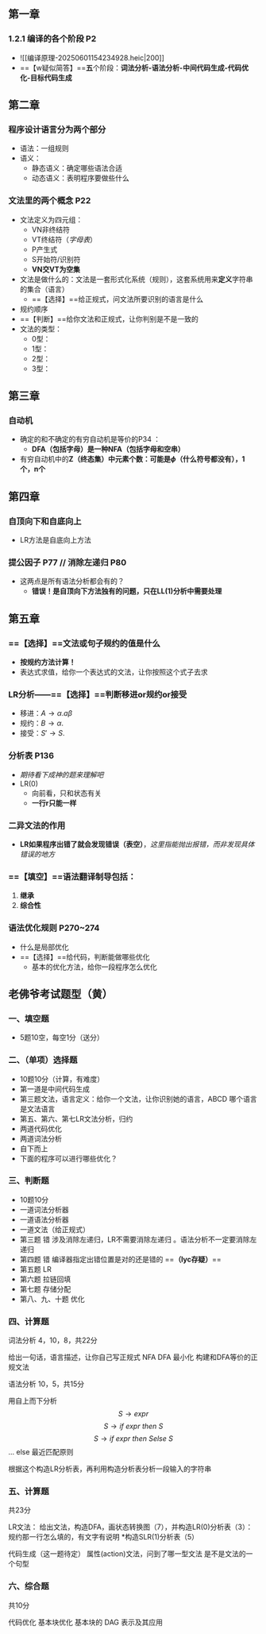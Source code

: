 ## 第一章
### 1.2.1 编译的各个阶段 P2
- ![[编译原理-20250601154234928.heic|200]]
- ==【w疑似简答】==**五**个阶段：**词法分析-语法分析-中间代码生成-代码优化-目标代码生成**


## 第二章
### 程序设计语言分为两个部分
- 语法：一组规则
- 语义：
	- 静态语义：确定哪些语法合适
	- 动态语义：表明程序要做些什么
### 文法里的两个概念 P22
- 文法定义为四元组：
	- VN非终结符
	- VT终结符（*字母表*）
	- P产生式
	- S开始符/识别符
	- **VN交VT为空集**
- 文法是做什么的：文法是一套形式化系统（规则），这套系统用来**定义**字符串的集合（语言）
	- ==【选择】==给正规式，问文法所要识别的语言是什么
- 规约顺序
- ==【判断】==给你文法和正规式，让你判别是不是一致的
- 文法的类型：
	- 0型：
	- 1型：
	- 2型：
	- 3型：

## 第三章
### 自动机
- 确定的和不确定的有穷自动机是等价的P34 ：
	- **DFA（包括字母）是一种NFA（包括字母和空串）**
- 有穷自动机中的**Z（终态集）中元素个数：可能是$\phi$（什么符号都没有），1个，n个**

## 第四章
### 自顶向下和自底向上
- LR方法是自底向上方法
### 提公因子 P77 // 消除左递归 P80
- 这两点是所有语法分析都会有的？
	- **错误！是自顶向下方法独有的问题，只在LL(1)分析中需要处理**

## 第五章
### ==【选择】==文法或句子规约的值是什么
- **按规约方法计算！**
- 表达式求值，给你一个表达式的文法，让你按照这个式子去求
### LR分析——==【选择】==判断移进or规约or接受
- 移进：$A\to \alpha . a\beta$
- 规约：$B\to \alpha .$
- 接受：$S'\to S .$
### 分析表 P136
- *期待看下成神的题来理解吧*
- LR(0)
	- 向前看，只和状态有关
	- **一行r只能一样**
### 二异文法的作用
- **LR如果程序出错了就会发现错误（表空）**，*这里指能抛出报错，而非发现具体错误的地方*
### ==【填空】==语法翻译制导包括：
1. **继承**
2. **综合性**
### 语法优化规则 P270~274
- 什么是局部优化
- ==【选择】==给代码，判断能做哪些优化
	- 基本的优化方法，给你一段程序怎么优化


## 老佛爷考试题型（黄）
### 一、填空题
- 5题10空，每空1分（送分）

### 二、（单项）选择题
- 10题10分（计算，有难度）
- 第一道是中间代码生成
- 第三题文法，语言定义：给你一个文法，让你识别她的语言，ABCD 哪个语言是文法语言
- 第五、第六、第七LR文法分析，归约
- 两道代码优化
- 两道词法分析
- 自下而上
- 下面的程序可以进行哪些优化？

### 三、判断题
- 10题10分
- 一道词法分析器
- 一道语法分析器
- 一道文法（给正规式）
- 第三题 错 涉及消除左递归，LR不需要消除左递归 。语法分析不一定要消除左递归 
- 第四题 错 编译器指定出错位置是对的还是错的 ==**（lyc存疑）**==
- 第五题 LR
- 第六题 拉链回填
- 第七题 存储分配
- 第八、九、十题 优化

### 四、计算题

词法分析
4，10，8，共22分

给出一句话，语言描述，让你自己写正规式
NFA DFA 最小化 构建和DFA等价的正规文法

语法分析
10，5，共15分

用自上而下分析
$$S \to expr$$
$$S\to if\ expr\ then\ S$$
$$S\to if\ expr\ then\ S else\ S$$
...
else 最近匹配原则

根据这个构造LR分析表，再利用构造分析表分析一段输入的字符串

### 五、计算题
共23分

LR文法：
给出文法，构造DFA，画状态转换图（7），并构造LR(0)分析表（3）：规约那一行怎么填的，有文字有说明
*构造SLR(1)分析表（5）

代码生成（这一题待定）
属性(action)文法，问到了哪一型文法
是不是文法的一个句型

### 六、综合题
共10分

代码优化
基本块优化
基本块的 DAG 表示及其应用




